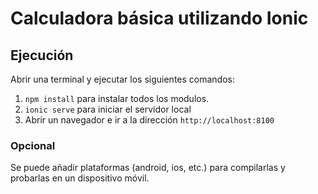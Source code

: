 # Calculadora básica utilizando Ionic

## Ejecución
Abrir una terminal y ejecutar los siguientes comandos:

1. `npm install` para instalar todos los modulos.
2. `ionic serve` para iniciar el servidor local
3. Abrir un navegador e ir a la dirección `http://localhost:8100`

### Opcional
Se puede añadir plataformas (android, ios, etc.) para compilarlas y probarlas en un dispositivo móvil.

